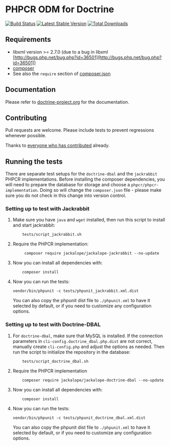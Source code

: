 # PHPCR ODM for Doctrine

[![Build Status](https://github.com/doctrine/phpcr-odm/actions/workflows/test-application.yaml/badge.svg?branch=2.x)](https://github.com/doctrine/phpcr-odm/actions/workflows/test-application.yaml)
[![Latest Stable Version](https://poser.pugx.org/doctrine/phpcr-odm/version.png)](https://packagist.org/packages/doctrine/phpcr-odm)
[![Total Downloads](https://poser.pugx.org/doctrine/phpcr-odm/d/total.png)](https://packagist.org/packages/doctrine/phpcr-odm)


## Requirements

* libxml version >= 2.7.0 (due to a bug in libxml [http://bugs.php.net/bug.php?id=36501](http://bugs.php.net/bug.php?id=36501))
* [composer](http://getcomposer.org/)
* See also the `require` section of [composer.json](composer.json)


## Documentation

Please refer to [doctrine-project.org](http://docs.doctrine-project.org/projects/doctrine-phpcr-odm/en/latest/) for the documentation.


## Contributing

Pull requests are welcome. Please include tests to prevent regressions whenever
possible.

Thanks to
[everyone who has contributed](https://github.com/doctrine/phpcr-odm/contributors) already.


## Running the tests

There are separate test setups for the `doctrine-dbal` and the `jackrabbit` PHPCR implementations.
Before installing the composer dependencies, you will need to prepare the database for storage and
choose a `phpcr/phpcr-implementation`.
Doing so will change the `composer.json` file - please make sure you do not check in this change
into version control.

### Setting up to test with Jackrabbit

1. Make sure you have `java` and `wget` installed, then run this script to install and start jackrabbit:
    ```
        tests/script_jackrabbit.sh
    ```
2. Require the PHPCR implementation:
   ```
        composer require jackalope/jackalope-jackrabbit --no-update
    ```
3. Now you can install all dependencies with:
    ```
        composer install
    ```
4. Now you can run the tests:
    ```
    vendor/bin/phpunit -c tests/phpunit_jackrabbit.xml.dist
    ```
   You can also copy the phpunit dist file to `./phpunit.xml` to have it selected by default, or
   if you need to customize any configuration options.

### Setting up to test with Doctrine-DBAL

1. For `doctrine-dbal`, make sure that MySQL is installed. If the connection parameters in
   `cli-config.doctrine_dbal.php.dist` are not correct, manually create `cli-config.php` and adjust
   the options as needed. Then run the script to initialize the repository in the database:
    ```
        tests/script_doctrine_dbal.sh
    ```
2. Require the PHPCR implementation
    ```
        composer require jackalope/jackalope-doctrine-dbal --no-update
    ```
3. Now you can install all dependencies with:
    ```
        composer install
    ```
4. Now you can run the tests:
    ```
    vendor/bin/phpunit -c tests/phpunit_doctrine_dbal.xml.dist
    ```
   You can also copy the phpunit dist file to `./phpunit.xml` to have it selected by default, or
   if you need to customize any configuration options.
